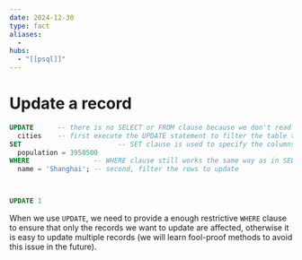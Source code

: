 ```yaml
---
date: 2024-12-30
type: fact
aliases:
  -
hubs:
  - "[[psql]]"
---
```


# Update a record

```sql
UPDATE      -- there is no SELECT or FROM clause because we don't read data, we update it
  cities    -- first execute the UPDATE statement to filter the table to update
SET                        -- SET clause is used to specify the columns and their new values, which is the last execution step
  population = 3950500
WHERE                -- WHERE clause still works the same way as in SELECT statements
  name = 'Shanghai'; -- second, filter the rows to update



UPDATE 1
```

When we use `UPDATE`, we need to provide a enough restrictive `WHERE` clause to ensure that only the records we want to update are affected, otherwise it is easy to update multiple records (we will learn fool-proof methods to avoid this issue in the future).

